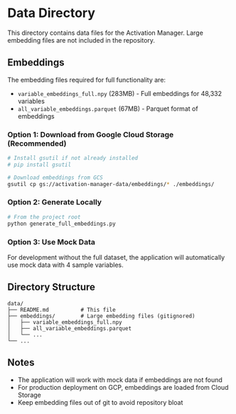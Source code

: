 # Data Directory

This directory contains data files for the Activation Manager. Large embedding files are not included in the repository.

## Embeddings

The embedding files required for full functionality are:
- `variable_embeddings_full.npy` (283MB) - Full embeddings for 48,332 variables
- `all_variable_embeddings.parquet` (67MB) - Parquet format of embeddings

### Option 1: Download from Google Cloud Storage (Recommended)

```bash
# Install gsutil if not already installed
# pip install gsutil

# Download embeddings from GCS
gsutil cp gs://activation-manager-data/embeddings/* ./embeddings/
```

### Option 2: Generate Locally

```bash
# From the project root
python generate_full_embeddings.py
```

### Option 3: Use Mock Data

For development without the full dataset, the application will automatically use mock data with 4 sample variables.

## Directory Structure

```
data/
├── README.md          # This file
├── embeddings/        # Large embedding files (gitignored)
│   ├── variable_embeddings_full.npy
│   ├── all_variable_embeddings.parquet
│   └── ...
└── ...
```

## Notes

- The application will work with mock data if embeddings are not found
- For production deployment on GCP, embeddings are loaded from Cloud Storage
- Keep embedding files out of git to avoid repository bloat